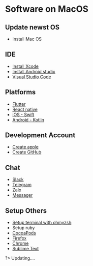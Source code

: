 # Software on MacOS

## Update newst OS

- Install Mac OS

## IDE

- [Install Xcode](https://developer.apple.com/xcode/)
- [Install Android studio](https://developer.android.com/studio)
- [Visual Studio Code](https://code.visualstudio.com/)

## Platforms

- [Flutter](https://flutter.dev/)
- [React native](https://reactnative.dev/)
- [iOS - Swift](https://developer.apple.com/swift/)
- [Android - Kotlin](https://developer.android.com/kotlin)

## Development Account

- [Create apple](https://developer.apple.com/)
- [Create GitHub](https://github.com/)

## Chat

- [Slack](https://slack.com/intl/en-vn/)
- [Telegram](https://web.telegram.org/)
- [Zalo](https://www.messenger.com/)
- [Messager](https://www.messenger.com/)

## Setup Others
- [Setup terminal with ohmyzsh](https://github.com/ohmyzsh/ohmyzsh)
- Setup ruby
- [CocoaPods](https://cocoapods.org/)
- [Firefox](https://www.mozilla.org/en-US/firefox/windows/)
- [Chrome](https://www.google.com/intl/vi/chrome/)
- [Sublime Text](https://www.sublimetext.com/)

?> Updating....
